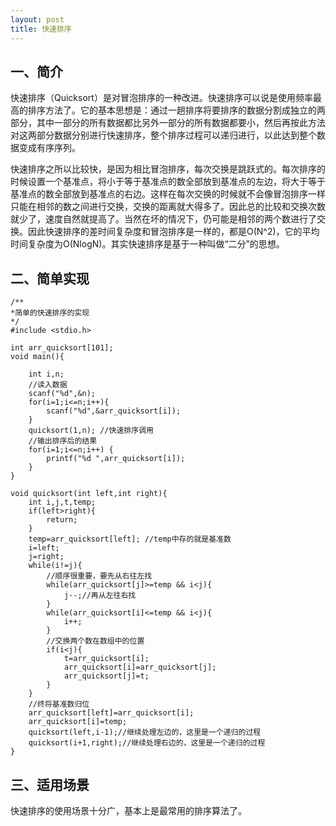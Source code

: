 ```yaml
---
layout: post
title: 快速排序
---
```

## 一、简介

快速排序（Quicksort）是对冒泡排序的一种改进。快速排序可以说是使用频率最高的排序方法了。它的基本思想是：通过一趟排序将要排序的数据分割成独立的两部分，其中一部分的所有数据都比另外一部分的所有数据都要小，然后再按此方法对这两部分数据分别进行快速排序，整个排序过程可以递归进行，以此达到整个数据变成有序序列。  

快速排序之所以比较快，是因为相比冒泡排序，每次交换是跳跃式的。每次排序的时候设置一个基准点，将小于等于基准点的数全部放到基准点的左边，将大于等于基准点的数全部放到基准点的右边。这样在每次交换的时候就不会像冒泡排序一样只能在相邻的数之间进行交换，交换的距离就大得多了。因此总的比较和交换次数就少了，速度自然就提高了。当然在坏的情况下，仍可能是相邻的两个数进行了交换。因此快速排序的差时间复杂度和冒泡排序是一样的，都是O(N^2)，它的平均时间复杂度为O(NlogN)。其实快速排序是基于一种叫做“二分”的思想。  

## 二、简单实现

```
/**
*简单的快速排序的实现
*/
#include <stdio.h>

int arr_quicksort[101];
void main(){

	int i,n;
	//读入数据
	scanf("%d",&n);
	for(i=1;i<=n;i++){
		scanf("%d",&arr_quicksort[i]);
	}
	quicksort(1,n); //快速排序调用
	//输出排序后的结果
	for(i=1;i<=n;i++) {
		printf("%d ",arr_quicksort[i]);
	}
}

void quicksort(int left,int right){
	int i,j,t,temp;
	if(left>right){
		return;
	}
	temp=arr_quicksort[left]; //temp中存的就是基准数
	i=left;
	j=right;
	while(i!=j){
		//顺序很重要，要先从右往左找
		while(arr_quicksort[j]>=temp && i<j){
			j--;//再从左往右找
		}
		while(arr_quicksort[i]<=temp && i<j){
			i++;
		}
		//交换两个数在数组中的位置
		if(i<j){
			t=arr_quicksort[i];
			arr_quicksort[i]=arr_quicksort[j];
			arr_quicksort[j]=t;
		}
	}
	//终将基准数归位
	arr_quicksort[left]=arr_quicksort[i];
	arr_quicksort[i]=temp;
	quicksort(left,i-1);//继续处理左边的，这里是一个递归的过程
	quicksort(i+1,right);//继续处理右边的，这里是一个递归的过程
}
```

## 三、适用场景  

快速排序的使用场景十分广，基本上是最常用的排序算法了。
